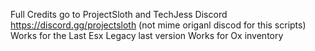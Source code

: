 Full Credits go to ProjectSloth and TechJess
Discord https://discord.gg/projectsloth (not mime origanl discod for this scripts)
Works for the Last Esx Legacy last version
Works for Ox inventory
